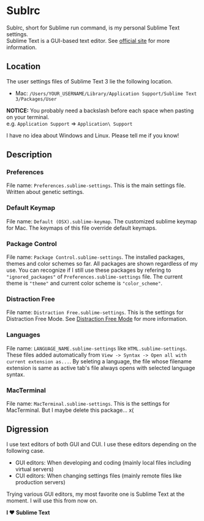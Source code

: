 # Sublrc
Sublrc, short for Sublime run command, is my personal Sublime Text settings.  
Sublime Text is a GUI-based text editor. See [official site](https://www.sublimetext.com) for more information.

## Location
The user settings files of Sublime Text 3 lie the following location.

* Mac: `/Users/YOUR_USERNAME/Library/Application Support/Sublime Text 3/Packages/User`

**NOTICE:** You probably need a backslash before each space when pasting on your terminal.  
e.g. `Application Support` => `Application\ Support`

I have no idea about Windows and Linux. Please tell me if you know!

## Description
### Preferences
File name: `Preferences.sublime-settings`. This is the main settings file. Written about genetic settings.

### Default Keymap
File name: `Default (OSX).sublime-keymap`. The customized sublime keymap for Mac. The keymaps of this file override default keymaps.

### Package Control
File name: `Package Control.sublime-settings`. The installed packages, themes and color schemes so far. All packages are shown regardless of my use. You can recognize if I still use these packages by refering to `"ignored_packages"` of `Preferences.sublime-settings` file. The current theme is `"theme"` and current color scheme is `"color_scheme"`.

### Distraction Free
File name: `Distraction Free.sublime-settings`. This is the settings for Distraction Free Mode. See [Distraction Free Mode](https://www.sublimetext.com/docs/3/distraction_free.html) for more information.

### Languages
File name: `LANGUAGE_NAME.sublime-settings` like `HTML.sublime-settings`. These files added automatically from `View -> Syntax -> Open all with current extension as...`. By seleting a language, the file whose filename extension is same as active tab's file always opens with selected language syntax.

### MacTerminal
File name: `MacTerminal.sublime-settings`. This is the settings for MacTerminal. But I maybe delete this package... x(

## Digression
I use text editors of both GUI and CUI. I use these editors depending on the following case.

* GUI editors: When developing and coding (mainly local files including virtual servers)
* CUI editors: When changing settings files (mainly remote files like production servers)

Trying various GUI editors, my most favorite one is Sublime Text at the moment. I will use this from now on.

**I :heart: Sublime Text**

